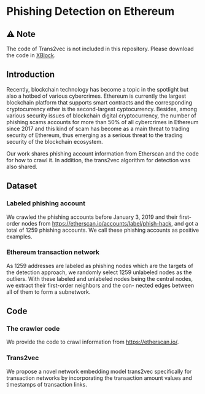 # Phishing Detection on Ethereum

## ⚠ Note 
The code of Trans2vec is not included in this repository. Please download the code in [XBlock](http://xblock.pro/#/dataset/6).

## Introduction
Recently, blockchain technology has become a topic in the spotlight but also a hotbed of various cybercrimes. 
Ethereum is currently the largest blockchain platform that supports smart contracts and the corresponding cryptocurrency ether is the second-largest cyptocurrency.
Besides, among various security issues of blockchain digital cryptocurrency, the number of phishing scams accounts for more than 50% of all cybercrimes in Ethereum since 2017 and this kind of scam has become as a main threat to trading security of Ethereum, thus emerging as a serious threat to the trading security of the blockchain ecosystem. 

Our work shares phishing account information from Etherscan and the code for how to crawl it. In addition, the trans2vec algorithm for detection was also shared. 

## Dataset
### Labeled phishing account
We crawled the phishing accounts before January 3, 2019 and their first-order nodes from https://etherscan.io/accounts/label/phish-hack, and got a total of 1259 phishing accounts. We call these phishing accounts as positive examples.

### Ethereum transaction network
As 1259 addresses are labeled as phishing nodes which are the targets of the detection approach, we randomly select 1259 unlabeled nodes as the outliers. With these labeled and unlabeled nodes being the central nodes, we extract their first-order neighbors and the con- nected edges between all of them to form a subnetwork.

## Code
### The crawler code
We provide the code to crawl information from https://etherscan.io/.
### Trans2vec
We propose a novel network embedding model trans2vec specifically for transaction networks by incorporating the transaction amount values and timestamps of transaction links.

